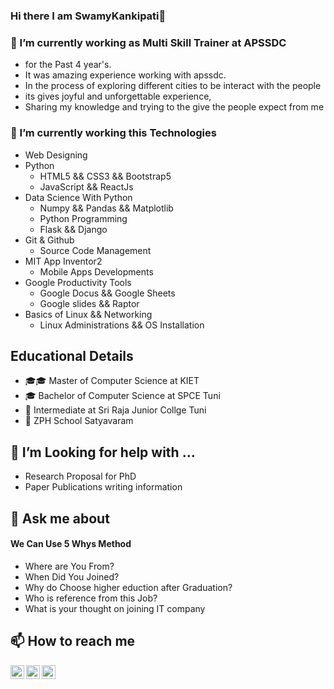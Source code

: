### Hi there  I am SwamyKankipati👋

### 🔭 I’m currently working as Multi Skill Trainer at APSSDC
- for the Past 4 year's.
- It was amazing experience working with apssdc. 
- In the process of exploring different cities to be interact with the people 
- its gives joyful and unforgettable experience, 
- Sharing my knowledge and trying to the give the people expect from me

### 🌱 I’m currently working this Technologies
-  Web Designing
- Python 
  - HTML5 && CSS3 && Bootstrap5
  - JavaScript && ReactJs
- Data Science With Python
  - Numpy && Pandas && Matplotlib
  - Python Programming
  - Flask && Django
- Git & Github
  - Source Code Management 
- MIT App Inventor2
  - Mobile Apps Developments
- Google Productivity Tools
  - Google Docus && Google Sheets
  - Google slides && Raptor
- Basics of Linux && Networking
  - Linux Administrations && OS Installation 

##  Educational Details 
- 🎓🎓  Master of Computer Science at KIET<br>
- 🎓 Bachelor of Computer Science at SPCE Tuni<br>
- 🏫 Intermediate at Sri Raja Junior Collge Tuni <br>
- 🏫 ZPH School Satyavaram <br>

## 🤔 I’m Looking for help with ...
- Research Proposal for PhD
- Paper Publications writing information

## 💬 Ask me about
#### We Can Use 5 Whys Method
- Where are You From?
- When Did You Joined?
- Why do Choose higher eduction after Graduation?
- Who is reference from this Job?
- What is your thought on joining IT company

##  📫 How to reach me
<a href="https://www.linkedin.com/in/swamykankipati/"><img align="left" alt="SwamyKankipati's LinkdeIN" width="22px" src="https://cdn.jsdelivr.net/npm/simple-icons@v3/icons/linkedin.svg" /></a><a href="https://www.facebook.com/swamykankipati.k"><img align="left" alt="SwamyKankipati's Facebook" width="22px" src="https://cdn.jsdelivr.net/npm/simple-icons@v3/icons/facebook.svg" /></a> <a href="https://github.com/swamykankipati/"><img align="left" alt="SwamyKankipati' Github" width="22px" src="https://cdn.jsdelivr.net/npm/simple-icons@v3/icons/github.svg" /></a>
